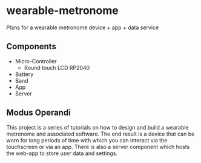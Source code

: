# wearable-metronome
Plans for a wearable metronome device + app + data service


## Components

* Micro-Controller
  * Round touch LCD RP2040
* Battery
* Band
* App
* Server


## Modus Operandi

This project is a series of tutorials on how to design and build a wearable metronome and associated software.
The end result is a device that can be worn for long periods of time with which you can interact via the touchscreen or via an app.
There is also a server component which hosts the web-app to store user data and settings.
